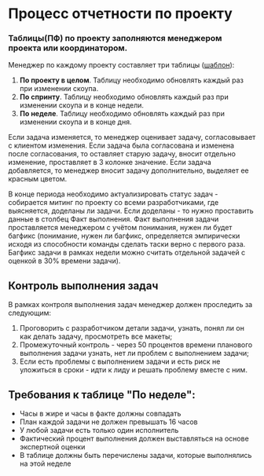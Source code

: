 # Процесс отчетности по проекту

### Таблицы(ПФ) по проекту заполняются менеджером проекта или координатором. 

Менеджер по каждому проекту составляет три таблицы ([шаблон](
https://docs.google.com/spreadsheets/d/1co8XnJm3nxfIU-TJo3IDvOOlsjWypDCNgkYgDo-d80k/edit?usp=sharing)):

1. **По проекту в целом**. Таблицу необходимо обновлять каждый раз при изменении скоупа. 
2. **По спринту**. Таблицу необходимо обновлять каждый раз при изменении скоупа и в конце недели.
3. **По неделе**. Таблицу необходимо обновлять каждый раз при изменении скоупа и в конце дня. 

Если задача изменяется, то менеджер оценивает задачу, согласовывает с клиентом изменения. Если задача была согласована и изменена после согласования, то оставляет старую задачу, вносит отдельно изменение, проставляет в 3 колонке значение. 
Если задача добавляется, то менеджер вносит задачу дополнительно, выделяет ее красным цветом. 

В конце периода необходимо актуализировать статус задач - собирается митинг по проекту со всеми разработчиками, где выясняется, доделаны ли задачи. Если доделаны - то нужно проставить данные в столбец Факт выполнения. Факт выполнения задачи проставляется менеджером с учётом понимания, нужен ли будет багфикс (понимание, нужен ли багфикс, определяется эмпирически исходя из способности команды сделать таски верно с первого раза. Багфикс задачи в рамках недели можно считать отдельной задачей с оценкой в 30% времени задачи).

## Контроль выполнения задач

В рамках контроля выполнения задач менеджер должен проследить за следующим:

1. Проговорить с разработчиком детали задачи, узнать, понял ли он как делать задачу, просмотреть все макеты;
2. Промежуточный контроль - через 50 процентов времени планового выполнения задачи узнать, нет ли проблем с выполнением задачи;
3. Если есть проблемы с выполнением задачи и есть риск не уложиться в сроки - идти к лиду и решать проблему вместе с ним.

## Требования к таблице "По неделе":

- Часы в жире и часы в факте должны совпадать
- План каждой задачи не должен превышать 16 часов
- У любой задачи есть только один исполнитель
- Фактический процент выполнения должен выставляться на основе экспертной оценки
- В таблице должны быть перечислены задачи, которые выполнялись на этой неделе
